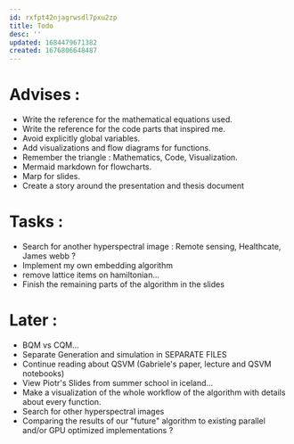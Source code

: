```yaml
---
id: rxfpt42njagrwsdl7pxu2zp
title: Todo
desc: ''
updated: 1684479671382
created: 1676806648487
---
```

# Advises :

- Write the reference for the mathematical equations used.
- Write the reference for the code parts that inspired me.
- Avoid explicitly global variables.
- Add visualizations and flow diagrams for functions.
- Remember the triangle : Mathematics, Code, Visualization.
- Mermaid markdown for flowcharts.
- Marp for slides.
- Create a story around the presentation and thesis document

# Tasks :

  - Search for another hyperspectral image : Remote sensing, Healthcate, James webb ?
  - Implement my own embedding algorithm
  - remove lattice items on hamiltonian...
  - Finish the remaining parts of the algorithm in the slides


# Later : 

  - BQM vs CQM...
  - Separate Generation and simulation in SEPARATE FILES
  - Continue reading about QSVM (Gabriele's paper, lecture and QSVM notebooks)
  - View Piotr's Slides from summer school in iceland...
  - Make a visualization of the whole workflow of the algorithm with details about every function.
  - Search for other hyperspectral images
  - Comparing the results of our "future" algorithm to existing parallel and/or GPU optimized implementations ?
